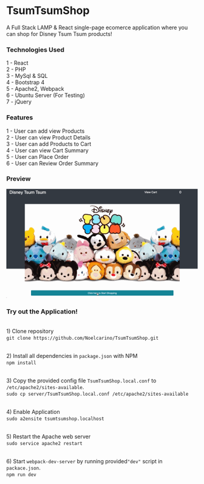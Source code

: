# TsumTsumShop
A Full Stack LAMP & React single-page ecomerce application where you can shop for Disney Tsum Tsum products!

### Technologies Used
  1 - React <br />
  2 - PHP <br />
  3 - MySql & SQL <br />
  4 - Bootstrap 4 <br />
  5 - Apache2, Webpack <br />
  6 - Ubuntu Server (For Testing) <br />
  7 - jQuery <br />

### Features
  1 - User can add view Products <br />
  2 - User can view Product Details <br />
  3 - User can add Products to Cart <br />
  4 - User can view Cart Summary <br />
  5 - User can Place Order<br />
  6 - User can Review Order Summary <br />

### Preview 
![](/server/public/images-tsum-tsum/tsumtsumshoppreview.gif)

### Try out the Application!

  <br />1) Clone repository <br />
    ```
    git clone https://github.com/Noelcarino/TsumTsumShop.git
    ```

  <br />2) Install all dependencies in `package.json` with NPM <br />
    ```
    npm install
    ```
  
  <br />3) Copy the provided config file `TsumTsumShop.local.conf` to `/etc/apache2/sites-available`. <br />
    ```
    sudo cp server/TsumTsumShop.local.conf /etc/apache2/sites-available
    ```
    
  <br /> 4) Enable Application <br />
    ```
    sudo a2ensite tsumtsumshop.localhost
    ```
    
  <br /> 5) Restart the Apache web server <br />
    ```
    sudo service apache2 restart
    ```
    
  <br /> 6) Start `webpack-dev-server` by running provided`"dev"` script in `packace.json`. <br />
    ```
    npm run dev
    ```
